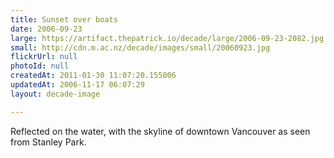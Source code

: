 ```yaml
---
title: Sunset over boats
date: 2006-09-23
large: https://artifact.thepatrick.io/decade/large/2006-09-23-2082.jpg
small: http://cdn.m.ac.nz/decade/images/small/20060923.jpg
flickrUrl: null
photoId: null
createdAt: 2011-01-30 11:07:20.155006
updatedAt: 2006-11-17 06:07:29
layout: decade-image

---
```

Reflected on the water, with the skyline of downtown Vancouver as seen from Stanley Park.
